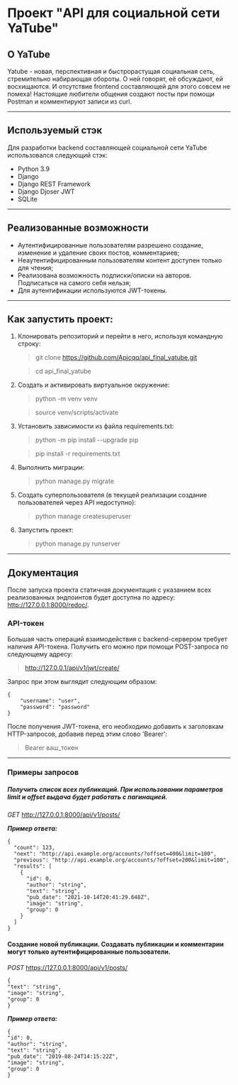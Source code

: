 # Проект "API для социальной сети YaTube"

## О YaTube

Yatube - новая, перспективная и быстрорастущая социальная сеть, стремительно
набирающая обороты. О ней говорят, её обсуждают, ей восхищаются.
И отсутствие frontend составляющей для этого совсем не помеха! Настоящие 
любители общения создают посты при помощи Postman и комментируют записи
из curl.

---
## Используемый стэк

Для разработки backend составляющей социальной сети YaTube использовался 
следующий стэк:
+ Python 3.9
+ Django
+ Django REST Framework
+ Django Djoser JWT
+ SQLite
---
## Реализованные возможности

- Аутентифицированные пользователям разрешено создание, изменение и удаление своих постов, комментариев;
- Неаутентифицированным пользователям контент доступен только для чтения;
- Реализована возможность подписки/описки на авторов. Подписаться на самого себя нельзя;
- Для аутентификации используются JWT-токены.
---

## Как запустить проект:

1. Клонировать репозиторий и перейти в него, используя командную строку:
    > git clone https://github.com/Apicqq/api_final_yatube.git

    > cd api_final_yatube
2. Создать и активировать виртуальное окружение:
    > python -m venv venv

    > source venv/scripts/activate
3. Установить зависимости из файла requirements.txt:
    > python -m pip install --upgrade pip

    > pip install -r requirements.txt
4. Выполнить миграции:
    > python manage.py migrate
5. Создать суперпользователя (в текущей реализации создание пользователей через API недоступно):
   > python manage createsuperuser
6. Запустить проект:
    > python manage.py runserver
---
## Документация

После запуска проекта статичная документация с указанием всех реализованных эндпоинтов будет доступна по адресу: http://127.0.0.1:8000/redoc/.

### API-токен

Большая часть операций взаимодействия с backend-сервером требует наличия API-токена. Получить его можно при помощи POST-запроса по следующему адресу:
   > http://127.0.0.1/api/v1/jwt/create/

Запрос при этом выглядит следующим образом:
```
{
    "username": "user",
    "password": "password"
}
```

После получения JWT-токена, его необходимо добавить к заголовкам HTTP-запросов, добавив перед этим слово 'Bearer':
> Bearer ваш_токен
---

### Примеры запросов

##### Получить список всех публикаций. При использовании параметров limit и offset выдача будет работать с пагинацией.

*GET* http://127.0.0.1:8000/api/v1/posts/ 

***Пример ответа:***
```
{
  "count": 123,
  "next": "http://api.example.org/accounts/?offset=400&limit=100",
  "previous": "http://api.example.org/accounts/?offset=200&limit=100",
  "results": [
    {
      "id": 0,
      "author": "string",
      "text": "string",
      "pub_date": "2021-10-14T20:41:29.648Z",
      "image": "string",
      "group": 0
    }
  ]
}
```
   
#### Создание новой публикации. Создавать публикации и комментарии могут только аутентифицированные пользователи.
*POST* https://127.0.0.1:8000/api/v1/posts/
```
{
"text": "string",
"image": "string",
"group": 0
}
```

***Пример ответа:***
```
{
"id": 0,
"author": "string",
"text": "string",
"pub_date": "2019-08-24T14:15:22Z",
"image": "string",
"group": 0
}
```